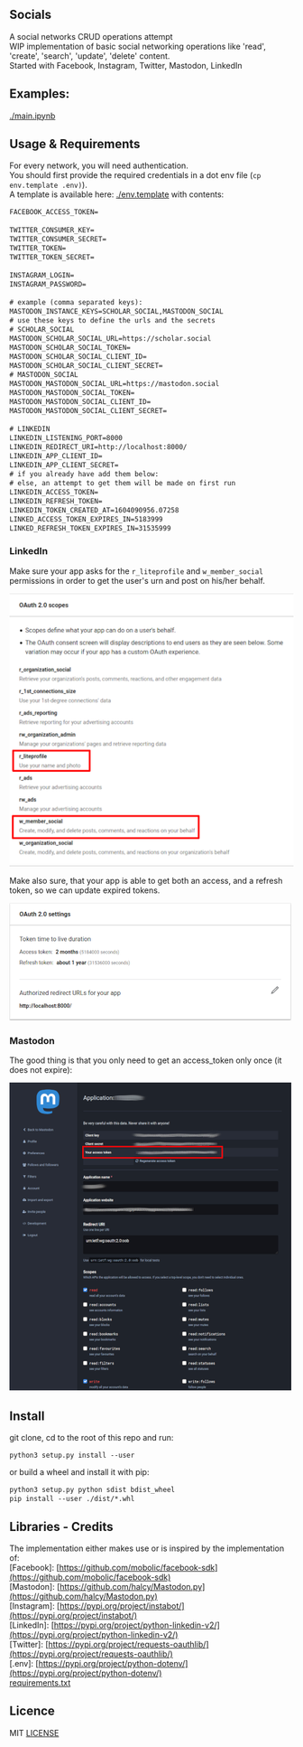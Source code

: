 ## Socials
A social networks CRUD operations attempt <br>
WIP implementation of basic social networking operations like 'read', 'create', 'search', 'update', 'delete' content.<br>
Started with Facebook, Instagram, Twitter, Mastodon, LinkedIn

## Examples:
[./main.ipynb](./main.ipynb)

## Usage & Requirements

For every network, you will need authentication. <br>
You should first provide the required credentials in a dot env file (`cp env.template .env)`).<br>
A template is available here: [./env.template](./env.template) with contents:

```
FACEBOOK_ACCESS_TOKEN=

TWITTER_CONSUMER_KEY=
TWITTER_CONSUMER_SECRET=
TWITTER_TOKEN=
TWITTER_TOKEN_SECRET=

INSTAGRAM_LOGIN=
INSTAGRAM_PASSWORD=

# example (comma separated keys):
MASTODON_INSTANCE_KEYS=SCHOLAR_SOCIAL,MASTODON_SOCIAL
# use these keys to define the urls and the secrets
# SCHOLAR_SOCIAL
MASTODON_SCHOLAR_SOCIAL_URL=https://scholar.social
MASTODON_SCHOLAR_SOCIAL_TOKEN=
MASTODON_SCHOLAR_SOCIAL_CLIENT_ID=
MASTODON_SCHOLAR_SOCIAL_CLIENT_SECRET=
# MASTODON_SOCIAL
MASTODON_MASTODON_SOCIAL_URL=https://mastodon.social
MASTODON_MASTODON_SOCIAL_TOKEN=
MASTODON_MASTODON_SOCIAL_CLIENT_ID=
MASTODON_MASTODON_SOCIAL_CLIENT_SECRET=

# LINKEDIN
LINKEDIN_LISTENING_PORT=8000
LINKEDIN_REDIRECT_URI=http://localhost:8000/
LINKEDIN_APP_CLIENT_ID=
LINKEDIN_APP_CLIENT_SECRET=
# if you already have add them below:
# else, an attempt to get them will be made on first run
LINKEDIN_ACCESS_TOKEN=
LINKEDIN_REFRESH_TOKEN=
LINKEDIN_TOKEN_CREATED_AT=1604090956.07258
LINKED_ACCESS_TOKEN_EXPIRES_IN=5183999
LINKED_REFRESH_TOKEN_EXPIRES_IN=31535999
```

### LinkedIn
Make sure your app asks for the `r_liteprofile` and `w_member_social` permissions in order to get the user's urn and post on his/her behalf. <br>

![img](./docs/LinkedInScopes.png)

Make also sure, that your app is able to get both an access, and a refresh token, so we can update expired tokens. <br>

![img](./docs/LinkedInTokens.png)

### Mastodon
The good thing is that you only need to get an access_token only once (it does not expire): <br>

![img](./docs/Mastodon.png)

## Install
git clone, cd to the root of this repo and run:

```
python3 setup.py install --user
```

or build a wheel and install it with pip:

```
python3 setup.py python sdist bdist_wheel
pip install --user ./dist/*.whl
```
## Libraries - Credits
The implementation either makes use or is inspired by the implementation of:<br>
[Facebook]: [https://github.com/mobolic/facebook-sdk](https://github.com/mobolic/facebook-sdk) <br>
[Mastodon]:  [https://github.com/halcy/Mastodon.py](https://github.com/halcy/Mastodon.py) <br>
[Instagram]: [https://pypi.org/project/instabot/](https://pypi.org/project/instabot/) <br>
[LinkedIn]: [https://pypi.org/project/python-linkedin-v2/](https://pypi.org/project/python-linkedin-v2/) <br>
[Twitter]: [https://pypi.org/project/requests-oauthlib/](https://pypi.org/project/requests-oauthlib/) <br>
[.env]: [https://pypi.org/project/python-dotenv/](https://pypi.org/project/python-dotenv/) <br>
[requirements.txt](./requirements.txt)
## Licence
MIT [LICENSE](./LICENSE.md)

